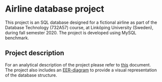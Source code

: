 # Airline database project

This project is an SQL database designed for a fictional airline as part of the Database Technology (732A57) course, at Linköping University (Sweden), during fall semester 2020. 
The project is developed using MySQL benchmark. 

## Project description

For an analytical description of the project please refer to [this](https://github.com/vasokb/BryanAir-database/blob/main/project_description.pdf) document.
The project also includes an [EER-diagram](https://github.com/vasokb/BryanAir-database/blob/main/EER-diagram.pdf) to provide a visual representation of the database structure.
